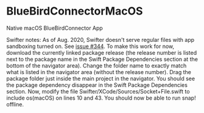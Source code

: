 # BlueBirdConnectorMacOS
Native macOS BlueBirdConnector App

Swifter notes:
As of Aug. 2020, Swifter doesn't serve regular files with app sandboxing turned on. See [issue #344](https://github.com/httpswift/swifter/issues/344). To make this work for now, download the currently linked package release (the release number is listed next to the package name in the Swift Package Dependencies section at the bottom of the navigator area). Change the folder name to exactly match what is listed in the navigator area (without the release number). Drag the package folder just inside the main project in the navigator. You should see the package dependency disappear in the Swift Package Dependencies section. Now, modify the file Swifter/XCode/Sources/Socket+File.swift to include os(macOS) on lines 10 and 43. You should now be able to run snap! offline.

